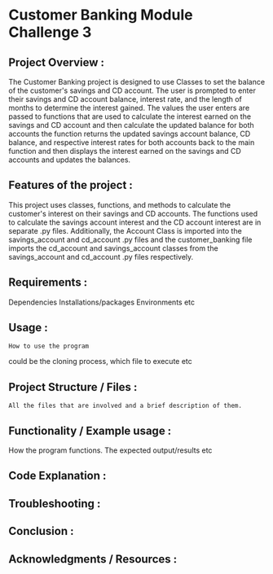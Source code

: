 # Customer Banking Module Challenge 3
## Project Overview :
<p> The Customer Banking project is designed to use Classes to set the balance of the customer's savings and CD account.  The user is prompted to enter their savings and CD account balance, interest rate, and the length of months to determine the interest gained. The values the user enters are passed to functions  that are used to calculate the interest earned on the savings and CD account and then calculate the updated balance for both accounts the function returns the updated savings account balance, CD balance, and respective interest rates for both accounts back to the main function and then displays the interest earned on the savings and CD accounts and updates the balances.</p>

## Features of the project :
<p>This project uses classes, functions, and methods to calculate the customer's interest on their savings and CD accounts. The functions used to calculate the savings account interest and the CD account interest are
in separate .py files. Additionally, the Account Class is imported into the savings_account and cd_account .py files and the customer_banking file imports the cd_account and savings_account classes from the savings_account and cd_account .py files respectively.</p>	

## Requirements :
Dependencies
Installations/packages
Environments
etc

## Usage :
	How to use the program
could be the cloning process,
which file to execute
etc
## Project Structure / Files  :
	All the files that are involved and a brief description of them.
## Functionality / Example usage :
How the program functions.
The expected output/results
etc
## Code Explanation :
## Troubleshooting :
## Conclusion :
## Acknowledgments / Resources :
